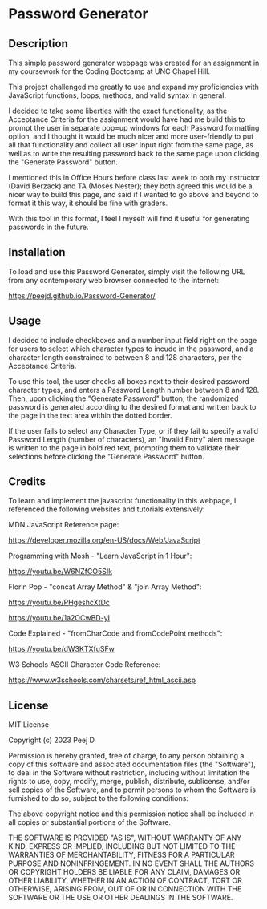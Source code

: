 # Password Generator


## Description

This simple password generator webpage was created for an assignment in my coursework for the Coding Bootcamp at UNC Chapel Hill.

This project challenged me greatly to use and expand my proficiencies with JavaScript functions, loops, methods, and valid syntax in general.

I decided to take some liberties with the exact functionality, as the Acceptance Criteria for the assignment would have had me build this to prompt the user in separate pop=up windows for each Password formatting option, and I thought it would be much nicer and more user-friendly to put all that functionality and collect all user input right from the same page, as well as to write the resulting password back to the same page upon clicking the "Generate Password" button. 

I mentioned this in Office Hours before class last week to both my instructor (David Berzack) and TA (Moses Nester); they both agreed this would be a nicer way to build this page, and said if I wanted to go above and beyond to format it this way, it should be fine with graders.

With this tool in this format, I feel I myself will find it useful for generating passwords in the future.


## Installation

To load and use this Password Generator, simply visit the following URL from any contemporary web browser connected to the internet:

https://peejd.github.io/Password-Generator/


## Usage

I decided to include checkboxes and a number input field right on the page for users to select which character types to incude in the password, and a character length constrained to between 8 and 128 characters, per the Acceptance Criteria. 

To use this tool, the user checks all boxes next to their desired password character types, and enters a Password Length number between 8 and 128. Then, upon clicking the "Generate Password" button, the randomized password is generated according to the desired format and written back to the page in the text area within the dotted border.

If the user fails to select any Character Type, or if they fail to specify a valid Password Length (number of characters), an "Invalid Entry" alert message is written to the page in bold red text, prompting them to validate their selections before clicking the "Generate Password" button.


## Credits

To learn and implement the javascript functionality in this webpage, I referenced the following websites and tutorials extensively:

MDN JavaScript Reference page:

https://developer.mozilla.org/en-US/docs/Web/JavaScript

Programming with Mosh - "Learn JavaScript in 1 Hour":

https://youtu.be/W6NZfCO5SIk

Florin Pop - "concat Array Method" & "join Array Method":

https://youtu.be/PHgeshcXtDc

https://youtu.be/1a2OCwBD-yI

Code Explained - "fromCharCode and fromCodePoint methods":

https://youtu.be/dW3KTXfuSFw

W3 Schools ASCII Character Code Reference:

https://www.w3schools.com/charsets/ref_html_ascii.asp


## License

MIT License

Copyright (c) 2023 Peej D

Permission is hereby granted, free of charge, to any person obtaining a copy
of this software and associated documentation files (the "Software"), to deal
in the Software without restriction, including without limitation the rights
to use, copy, modify, merge, publish, distribute, sublicense, and/or sell
copies of the Software, and to permit persons to whom the Software is
furnished to do so, subject to the following conditions:

The above copyright notice and this permission notice shall be included in all
copies or substantial portions of the Software.

THE SOFTWARE IS PROVIDED "AS IS", WITHOUT WARRANTY OF ANY KIND, EXPRESS OR
IMPLIED, INCLUDING BUT NOT LIMITED TO THE WARRANTIES OF MERCHANTABILITY,
FITNESS FOR A PARTICULAR PURPOSE AND NONINFRINGEMENT. IN NO EVENT SHALL THE
AUTHORS OR COPYRIGHT HOLDERS BE LIABLE FOR ANY CLAIM, DAMAGES OR OTHER
LIABILITY, WHETHER IN AN ACTION OF CONTRACT, TORT OR OTHERWISE, ARISING FROM,
OUT OF OR IN CONNECTION WITH THE SOFTWARE OR THE USE OR OTHER DEALINGS IN THE
SOFTWARE.
